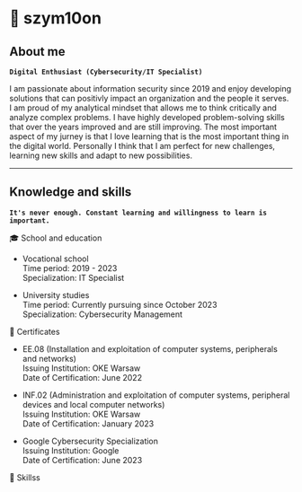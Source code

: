 # 🌌 szym10on

## About me

**`Digital Enthusiast (Cybersecurity/IT Specialist)`**

I am passionate about information security since 2019 and enjoy developing solutions that can positivly impact an organization and the people it serves. I am proud of my analytical mindset that allows me to think critically and analyze complex problems. I have highly developed problem-solving skills that over the years improved and are still improving. The most important aspect of my jurney is that I love learning that is the most important thing in the digital world. Personally I think that I am perfect for new challenges, learning new skills and adapt to new possibilities.

---

## Knowledge and skills

**`It's never enough. Constant learning and willingness to learn is important.`**

🎓 School and education

* Vocational school<br>
Time period: 2019 - 2023<br>
Specialization: IT Specialist

* University studies<br>
Time period: Currently pursuing since October 2023<br>
Specialization: Cybersecurity Management

📜 Certificates

* EE.08 (Installation and exploitation of computer systems, peripherals and networks)<br>
Issuing Institution: OKE Warsaw<br>
Date of Certification: June 2022

* INF.02 (Administration and exploitation of computer systems, peripheral devices and local computer networks)<br>
Issuing Institution: OKE Warsaw<br>
Date of Certification: January 2023

* Google Cybersecurity Specialization<br>
Issuing Institution: Google<br>
Date of Certification: June 2023

🧠 Skillss
